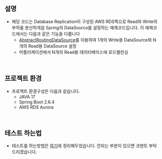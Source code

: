 ## 설명
- 해당 코드는 Database Replication이 구성된 AWS RDS쪽으로 Read와 Write의 부하를 분산하게끔 Spring의 DataSource를 설정하는 예제코드입니다.  이 예제코드에서는 다음과 같은 기능을 다룹니다
  - <a href='https://docs.spring.io/spring-framework/docs/current/javadoc-api/org/springframework/jdbc/datasource/lookup/AbstractRoutingDataSource.html'>AbstractRoutingDataSource</a>를 이용하여 1개의 Write용 DataSource와 N개의 Read용 DataSource 설정
  - 어플리케이션에서 N개의 Read용 데이터베이스에 로드밸런싱

<br>

## 프로젝트 환경
- 프로젝트 환경구성은 다음과 같습니다.
  - JAVA 17
  - Spring Boot 2.6.4
  - AWS RDS Aurora

<br>

## 테스트 하는법
- 테스트를 하는방법은 <a href='https://kim-jong-hyun.tistory.com/125'>여기</a>에 정리해두었습니다. 안되는 부분이 있으면 코멘트 부탁드리겠습니다.
